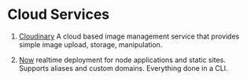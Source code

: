 # Cloud Services

1. [Cloudinary](https://cloudinary.com)
   A cloud based image management service that provides simple image upload, storage, manipulation.

2. [Now](https://zeit.co/now)
   realtime deployment for node applications and static sites. Supports aliases and custom domains.
   Everything done in a CLI.